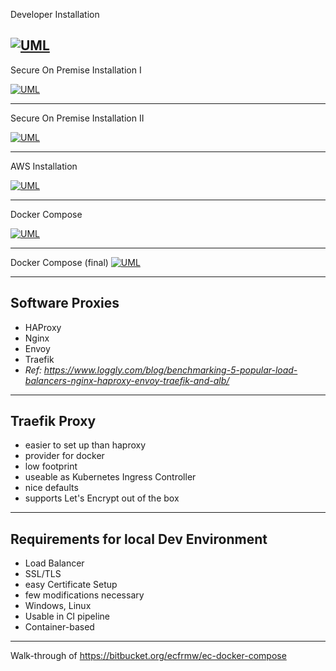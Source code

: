 Developer Installation

[![UML](http://localhost/svg/oyjFILL8JKuiA528vk9qTLPmB2ZWKW02NLrTCEsTMfcSav-OZI88LESKuCiLoyML1z9VcGRI79cQavDVdfQP1nTN0gfpSL9IgERYJ4aiIKnAB4Q89HO3hKr9ughbuWAQNvgYa5IKNrwSMWGooGd219a34zNLjOCwqqh18oGa04K2Q3zK5A84eXXeE502nWO0)](http://localhost/uml/oyjFILL8JKuiA528vk9qTLPmB2ZWKW02NLrTCEsTMfcSav-OZI88LESKuCiLoyML1z9VcGRI79cQavDVdfQP1nTN0gfpSL9IgERYJ4aiIKnAB4Q89HO3hKr9ughbuWAQNvgYa5IKNrwSMWGooGd219a34zNLjOCwqqh18oGa04K2Q3zK5A84eXXeE502nWO0)
----
Secure On Premise Installation I

[![UML](http://localhost/svg/VOz12i8m44NNdLFC1OBeqaN1j88WGg7TYBX8cnHAOnBIQkdjJM9JT6Csy_F_v4r6QIvGDCoOBTuWEOkvaPhrWEuGGdo1v9ZXmHZSe1EqkCGmr5m_MASmw4ohqMefXOKxW5hHEu_-1w6iwONYGPV2lhu0S-iVNuMKUcexvNtEHbQpmSDvlQ1pwXDmdtzohAsU1c5zH3_IXz4b94tZodiyLLLH_cPkPFHXwND-c0RBFklTzKRz1W00)](http://localhost/uml/VOz12i8m44NNdLFC1OBeqaN1j88WGg7TYBX8cnHAOnBIQkdjJM9JT6Csy_F_v4r6QIvGDCoOBTuWEOkvaPhrWEuGGdo1v9ZXmHZSe1EqkCGmr5m_MASmw4ohqMefXOKxW5hHEu_-1w6iwONYGPV2lhu0S-iVNuMKUcexvNtEHbQpmSDvlQ1pwXDmdtzohAsU1c5zH3_IXz4b94tZodiyLLLH_cPkPFHXwND-c0RBFklTzKRz1W00)

----
Secure On Premise Installation II

[![UML](http://localhost/svg/dP312i8m38RFvYdo0aLqEtaGd0g22iAyY7Z8rWfYRSUc3j_UfdReH0JjfN--F_bROgnKg78gYXvkeJDNjrnREWAw8uJW2phJCOwA0hleHB9QDgQ_9_P41uDUZwqvbrPhLS8Em72qpZXsOKdwZeGqcVp5zq_tkUVR8wccgshFH7_CnB_DtFRSlr5Qstf_CCmbdIcZYlDa5j8c2JjkRHU9MMdhIfNi90_9NaE560vv8mEShTUh59pqAEp_WTkq_v56xzHzDH08OGxxJqA8QTVHMnq_QnVLw3i0)](http://localhost/uml/dP312i8m38RFvYdo0aLqEtaGd0g22iAyY7Z8rWfYRSUc3j_UfdReH0JjfN--F_bROgnKg78gYXvkeJDNjrnREWAw8uJW2phJCOwA0hleHB9QDgQ_9_P41uDUZwqvbrPhLS8Em72qpZXsOKdwZeGqcVp5zq_tkUVR8wccgshFH7_CnB_DtFRSlr5Qstf_CCmbdIcZYlDa5j8c2JjkRHU9MMdhIfNi90_9NaE560vv8mEShTUh59pqAEp_WTkq_v56xzHzDH08OGxxJqA8QTVHMnq_QnVLw3i0)

----
AWS Installation

[![UML](http://localhost/svg/bP1D2y8m38RFvbS4xqLqDm-3RGg22eE98kAXspeGwphcnnZYVxVfEcKYWhtapPFcRPf4gckAVMyJuJeC-dW7o5KgK2IyA8QuWzvSr8bK_0Ye3sEC0lIc0Nf5WGFKmW-NRT74YJhnGuv61og_b4fAKSBUMikORBs5_oBciH7HNxQHv3VHxN7-wwapkhyLKgegE-J4KtxXCJ-JNnfRjmbDze34h2OkLNKM9PNyHb9RInbpNVhG66UhLHY1bWRPzJMuIqTVgVD9zQoMW3NJs4m9rgQRE-zSjxRw2G00)](http://localhost/uml/bP1D2y8m38RFvbS4xqLqDm-3RGg22eE98kAXspeGwphcnnZYVxVfEcKYWhtapPFcRPf4gckAVMyJuJeC-dW7o5KgK2IyA8QuWzvSr8bK_0Ye3sEC0lIc0Nf5WGFKmW-NRT74YJhnGuv61og_b4fAKSBUMikORBs5_oBciH7HNxQHv3VHxN7-wwapkhyLKgegE-J4KtxXCJ-JNnfRjmbDze34h2OkLNKM9PNyHb9RInbpNVhG66UhLHY1bWRPzJMuIqTVgVD9zQoMW3NJs4m9rgQRE-zSjxRw2G00)

----

Docker Compose

[![UML](http://localhost/svg/fP1V2u8m5CMVswUux7r4-jP3e1O45GX64T73d1EavKJxWqJVlQjEnGXwQ2-Uyziyzsn2wLi4rDa7iFCz2az2058TIP22Pza4ZkYhjPAbK9gVZMMCLH_Z5XuuMGRZIhZ-fZzZr5nVU9AsfpsTNdEjbCmHdBg1r5cx57W1AXoMiBeIl-O4Yj_b8BGEiFy8e0Ufb7x4ILftA-Dg9-9N7l82Tp5dthIM8Wh9YuZwGSDSFmgPuzoHsqY2aIrbR3R3My8Kbjkj7n2KDJ9Ftk0XjRvI-vEMSKk82KFSL3CnGs_t7dzjzHi0)](http://localhost/uml/fP1V2u8m5CMVswUux7r4-jP3e1O45GX64T73d1EavKJxWqJVlQjEnGXwQ2-Uyziyzsn2wLi4rDa7iFCz2az2058TIP22Pza4ZkYhjPAbK9gVZMMCLH_Z5XuuMGRZIhZ-fZzZr5nVU9AsfpsTNdEjbCmHdBg1r5cx57W1AXoMiBeIl-O4Yj_b8BGEiFy8e0Ufb7x4ILftA-Dg9-9N7l82Tp5dthIM8Wh9YuZwGSDSFmgPuzoHsqY2aIrbR3R3My8Kbjkj7n2KDJ9Ftk0XjRvI-vEMSKk82KFSL3CnGs_t7dzjzHi0)


----

Docker Compose (final)
[![UML](http://localhost/svg/TP1DQm8n48RFdLynxDr3FVOW6BTGi8AWbr8zJ3vMP6CITbTaaVxtpcQpkbeQSfWy3tbdaigeXjp16inohqfJuSAVWgzDXbS0HESrg_S5paF8a6eqYa9ulQkbQPNrL4PPghluzAHtJf0bfqmLjPN_HquVb5YlafBXDEhsPQprb-BeecsByQLSyEokeQFhsbtPT4jJGvBgFZONALLBrZy0l7dwiqPP-KlDh_-65z6Ni0SOw6Goc_7q-8OVs-rw0rn6r7z6mezq-fTsJtccRV5CIZKGIF6C-v5JyEWS8szd3hlL73FKlm00)](http://localhost/uml/TP1DQm8n48RFdLynxDr3FVOW6BTGi8AWbr8zJ3vMP6CITbTaaVxtpcQpkbeQSfWy3tbdaigeXjp16inohqfJuSAVWgzDXbS0HESrg_S5paF8a6eqYa9ulQkbQPNrL4PPghluzAHtJf0bfqmLjPN_HquVb5YlafBXDEhsPQprb-BeecsByQLSyEokeQFhsbtPT4jJGvBgFZONALLBrZy0l7dwiqPP-KlDh_-65z6Ni0SOw6Goc_7q-8OVs-rw0rn6r7z6mezq-fTsJtccRV5CIZKGIF6C-v5JyEWS8szd3hlL73FKlm00)

---
## Software Proxies

* HAProxy
* Nginx
* Envoy
* Traefik
* *Ref: https://www.loggly.com/blog/benchmarking-5-popular-load-balancers-nginx-haproxy-envoy-traefik-and-alb/*
---
## Traefik Proxy

* easier to set up than haproxy
* provider for docker
* low footprint
* useable as Kubernetes Ingress Controller
* nice defaults
* supports Let's Encrypt out of the box

---

## Requirements for local Dev Environment
* Load Balancer
* SSL/TLS
* easy Certificate Setup
* few modifications necessary
* Windows, Linux
* Usable in CI pipeline
* Container-based

---
Walk-through of https://bitbucket.org/ecfrmw/ec-docker-compose